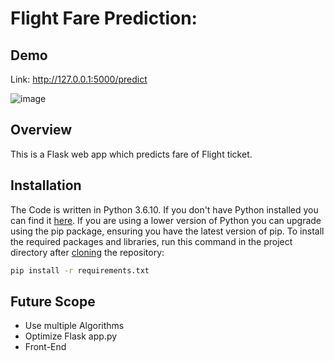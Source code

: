 # Flight Fare Prediction: 

## Demo
Link: http://127.0.0.1:5000/predict

![image](https://user-images.githubusercontent.com/119728128/205432616-6e440001-82c6-471e-b7ed-ac89df06d401.png)

## Overview
This is a Flask web app which predicts fare of Flight ticket.

## Installation
The Code is written in Python 3.6.10. If you don't have Python installed you can find it [here](https://www.python.org/downloads/). If you are using a lower version of Python you can upgrade using the pip package, ensuring you have the latest version of pip. To install the required packages and libraries, run this command in the project directory after [cloning](https://www.howtogeek.com/451360/how-to-clone-a-github-repository/) the repository:
```bash
pip install -r requirements.txt
```

## Future Scope
* Use multiple Algorithms
* Optimize Flask app.py
* Front-End
